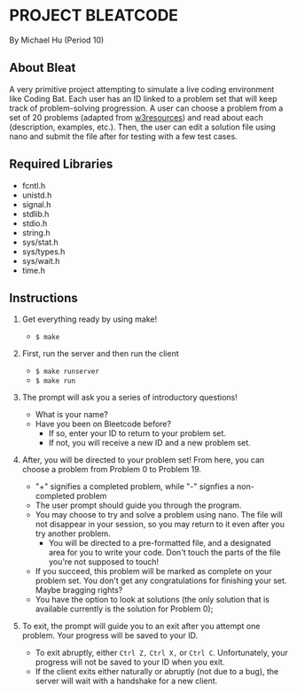 # PROJECT BLEATCODE
By Michael Hu (Period 10) 
## About Bleat
A very primitive project attempting to simulate a live coding environment like Coding Bat. Each user has an ID linked to a problem set that will keep track of problem-solving progression.
A user can choose a problem from a set of 20 problems (adapted from [w3resources](https://www.w3resource.com/c-programming-exercises/)) and read about each (description, examples, etc.). Then, the user can edit a solution file using nano and submit the file after for testing with a few test cases.
## Required Libraries
- fcntl.h
- unistd.h
- signal.h
- stdlib.h
- stdio.h
- string.h
- sys/stat.h
- sys/types.h
- sys/wait.h
- time.h
## Instructions
1. Get everything ready by using make!
   - `$ make`
   
2. First, run the server and then run the client
   - `$ make runserver`
   - `$ make run`
   
3. The prompt will ask you a series of introductory questions!
   - What is your name?
   - Have you been on Bleetcode before?
     - If so, enter your ID to return to your problem set.
     - If not, you will receive a new ID and a new problem set. 
     
4. After, you will be directed to your problem set! From here, you can choose a problem from Problem 0 to Problem 19.
   - "+" signifies a completed problem, while "-" signfies a non-completed problem
   - The user prompt should guide you through the program.
   - You may choose to try and solve a problem using nano. The file will not disappear in your session, so you may return to it even after you try another problem.
     - You will be directed to a pre-formatted file, and a designated area for you to write your code. Don't touch the parts of the file you're not supposed to touch!
   - If you succeed, this problem will be marked as complete on your problem set. You don't get any congratulations for finishing your set. Maybe bragging rights?
   - You have the option to look at solutions (the only solution that is available currently is the solution for Problem 0);
   
5. To exit, the prompt will guide you to an exit after you attempt one problem. Your progress will be saved to your ID.
   - To exit abruptly, either `Ctrl Z,` `Ctrl X,` or `Ctrl C`. Unfortunately, your progress will not be saved to your ID when you exit.
   - If the client exits either naturally or abruptly (not due to a bug), the server will wait with a handshake for a new client.
